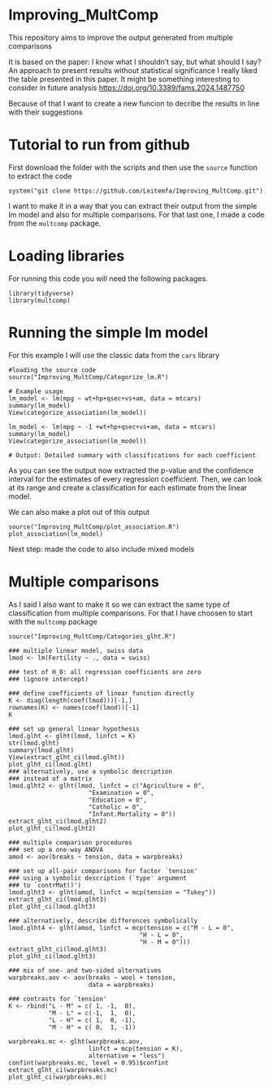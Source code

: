 # Improving_MultComp

This repository aims to improve the output generated from multiple comparisons

It is based on the paper: I know what I shouldn’t say, but what should I say? An approach to present results without statistical significance I really liked the table presented in this paper. It might be something interesting to consider in future analysis <https://doi.org/10.3389/fams.2024.1487750>

Because of that I want to create a new funcion to decribe the results in line with their suggestions

# Tutorial to run from github

First download the folder with the scripts and then use the `source` function to extract the code

``` {r}
system("git clone https://github.com/Leitemfa/Improving_MultComp.git")
```

I want to make it in a way that you can extract their output from the simple lm model and also for multiple comparisons. For that last one, I made a code from the `multcomp` package.

# Loading libraries

For running this code you will need the following packages.

```{r}
library(tidyverse)
library(multcomp)
```

# Running the simple lm model

For this example I will use the classic data from the `cars` library

```{r}
#loading the source code
source("Improving_MultComp/Categorize_lm.R")

# Example usage
lm_model <- lm(mpg ~ wt+hp+qsec+vs+am, data = mtcars)
summary(lm_model)
View(categorize_association(lm_model))

lm_model <- lm(mpg ~ -1 +wt+hp+qsec+vs+am, data = mtcars)
summary(lm_model)
View(categorize_association(lm_model))

# Output: Detailed summary with classifications for each coefficient

```

As you can see the output now extracted the p-value and the confidence interval for the estimates of every regression coefficient. Then, we can look at its range and create a classification for each estimate from the linear model.

We can also make a plot out of this output

```{r}
source("Improving_MultComp/plot_association.R")
plot_association(lm_model)

```

Next step: made the code to also include mixed models

# Multiple comparisons

As I said I also want to make it so we can extract the same type of classification from multiple comparisons. For that I have choosen to start with the `multcomp` package

```{r}
source("Improving_MultComp/Categories_glht.R")

### multiple linear model, swiss data
lmod <- lm(Fertility ~ ., data = swiss)

### test of H_0: all regression coefficients are zero 
### (ignore intercept)

### define coefficients of linear function directly
K <- diag(length(coef(lmod)))[-1,]
rownames(K) <- names(coef(lmod))[-1]
K

### set up general linear hypothesis
lmod.glht <- glht(lmod, linfct = K)
str(lmod.glht)
summary(lmod.glht)
View(extract_glht_ci(lmod.glht))
plot_glht_ci(lmod.glht)
### alternatively, use a symbolic description 
### instead of a matrix 
lmod.glht2 <- glht(lmod, linfct = c("Agriculture = 0",
                      "Examination = 0",
                      "Education = 0",
                      "Catholic = 0",
                      "Infant.Mortality = 0"))
extract_glht_ci(lmod.glht2)
plot_glht_ci(lmod.glht2)

### multiple comparison procedures
### set up a one-way ANOVA
amod <- aov(breaks ~ tension, data = warpbreaks)

### set up all-pair comparisons for factor `tension'
### using a symbolic description (`type' argument 
### to `contrMat()')
lmod.glht3 <- glht(amod, linfct = mcp(tension = "Tukey"))
extract_glht_ci(lmod.glht3)
plot_glht_ci(lmod.glht3)

### alternatively, describe differences symbolically
lmod.glht4 <- glht(amod, linfct = mcp(tension = c("M - L = 0", 
                                    "H - L = 0",
                                    "H - M = 0")))
extract_glht_ci(lmod.glht3)
plot_glht_ci(lmod.glht3)

### mix of one- and two-sided alternatives
warpbreaks.aov <- aov(breaks ~ wool + tension,
                      data = warpbreaks)

### contrasts for `tension'
K <- rbind("L - M" = c( 1, -1,  0),     
           "M - L" = c(-1,  1,  0),       
           "L - H" = c( 1,  0, -1),     
           "M - H" = c( 0,  1, -1))

warpbreaks.mc <- glht(warpbreaks.aov, 
                      linfct = mcp(tension = K),
                      alternative = "less")
confint(warpbreaks.mc, level = 0.95)$confint
extract_glht_ci(warpbreaks.mc)
plot_glht_ci(warpbreaks.mc)

```
